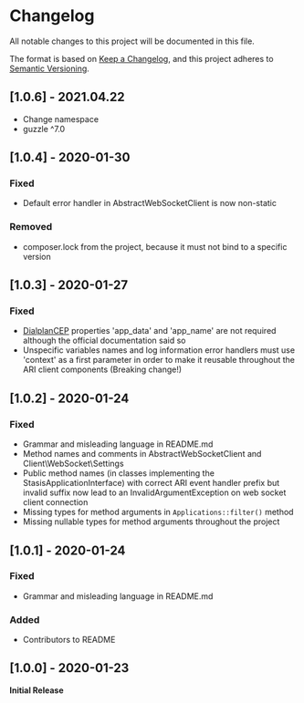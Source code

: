 # Changelog

All notable changes to this project will be documented in this file.

The format is based on [Keep a Changelog](https://keepachangelog.com/en/1.0.0/),
and this project adheres to [Semantic Versioning](https://semver.org/spec/v2.0.0.html).

## [1.0.6] - 2021.04.22
* Change namespace
* guzzle ^7.0

## [1.0.4] - 2020-01-30

### Fixed
* Default error handler in AbstractWebSocketClient is now non-static

### Removed
* composer.lock from the project, because it must not bind to a specific version

## [1.0.3] - 2020-01-27

### Fixed
* [DialplanCEP](https://wiki.asterisk.org/wiki/display/AST/Asterisk+16+REST+Data+Models#Asterisk16RESTDataModels-DialplanCEP)
properties 'app_data' and 'app_name' are not required although the official
documentation said so
* Unspecific variables names and log information
error handlers must use 'context' as a first parameter in order to
make it reusable throughout the ARI client components (Breaking change!)

## [1.0.2] - 2020-01-24

### Fixed
* Grammar and misleading language in README.md
* Method names and comments in AbstractWebSocketClient and Client\WebSocket\Settings
* Public method names (in classes implementing the StasisApplicationInterface) with
correct ARI event handler prefix but invalid suffix now lead to an
InvalidArgumentException on web socket client connection
* Missing types for method arguments in `Applications::filter()` method
* Missing nullable types for method arguments throughout the project

## [1.0.1] - 2020-01-24

### Fixed
* Grammar and misleading language in README.md

### Added
* Contributors to README

## [1.0.0] - 2020-01-23
**Initial Release**
